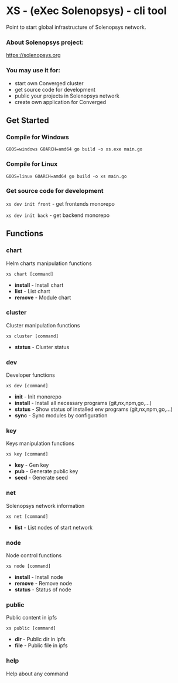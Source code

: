 # XS - (eXec Solenopsys) - cli tool

Point to start global infrastructure of Solenopsys network.

### About Solenopsys project:
https://solenopsys.org


### You may use it for: 
- start own Converged cluster  
- get source code for development
- public your projects in Solenopsys network
- create own application for Converged

## Get Started

### Compile for Windows

`GOOS=windows GOARCH=amd64 go build -o xs.exe main.go`

### Compile for Linux

`GOOS=linux GOARCH=amd64 go build -o xs main.go`

### Get source code for development

`xs dev init front` - get frontends monorepo

`xs dev init back` - get backend monorepo

## Functions

### chart

Helm charts manipulation functions

`xs chart [command]`

- **install** - Install chart
- **list** - List chart
- **remove** - Module chart

### cluster

Cluster manipulation functions

`xs cluster [command]`

- **status** - Cluster status

### dev

Developer functions

`xs dev [command]`

- **init**       - Init monorepo
- **install**    - Install all necessary programs (git,nx,npm,go,...)
- **status**     - Show status of installed env programs (git,nx,npm,go,...)
- **sync**       - Sync modules by configuration


### key

Keys manipulation functions

`xs key [command]`

- **key**        - Gen key
- **pub**        - Generate public key
- **seed**       - Generate seed

### net

Solenopsys network information

`xs net [command]`

- **list**       - List nodes of start network

### node

Node control functions

`xs node [command]`

- **install**  - Install node
- **remove**     - Remove node
- **status**    - Status of node

### public

Public content in ipfs

`xs public [command]`

- **dir**       - Public dir in ipfs
- **file**     - Public file in ipfs

### help
Help about any command



